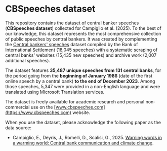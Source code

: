 # CBSpeeches dataset

This repository contains the dataset of central banker speeches (**CBSpeeches dataset**) collected for Campiglio et al. (2025). To the best of our knowledge, this dataset represents the most comprehensive collection of public speeches by central bankers. It was created by complementing the [Central bankers' speeches](https://www.bis.org/cbspeeches/index.htm) dataset compiled by the Bank of International Settlement (18,045 speeches) with a systematic scraping of central banks' websites (15,435 new speeches) and archive work (2,007 additional speeches).

The dataset features **35,487 unique speeches from 131 central banks**, for the period going from the **beginning of January 1986** (date of the first online speech by a central bank) **to the end of December 2023**. Among those speeches, 5,347 were provided in a non-English language and were translated using Microsoft Translation services.

The dataset is freely available for academic research and personal non-commercial use on the [www.cbspeeches.com](https://www.cbspeeches.com) website.

When you use the dataset, please acknowledge the following paper as the data source:
- Campiglio, E., Deyris, J., Romelli, D., Scalisi, G., 2025. [Warning words in a warming world: Central bank communication and climate change]().
